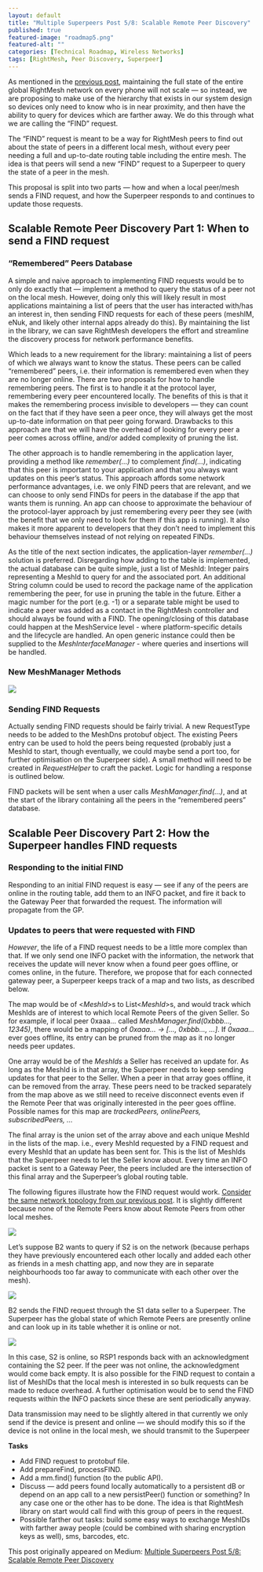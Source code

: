 ```yaml
---
layout: default
title: "Multiple Superpeers Post 5/8: Scalable Remote Peer Discovery"
published: true
featured-image: "roadmap5.png"
featured-alt: ""
categories: [Technical Roadmap, Wireless Networks]
tags: [RightMesh, Peer Discovery, Superpeer]
---
```


As mentioned in the [previous post](https://medium.com/rightmesh/rightmesh-roadmap-multiple-superpeers-part-3-superpeer-peer-exchange-protocol-eed33ff29f6c), maintaining the full state of the entire global RightMesh network on every phone will not scale — so instead, we are proposing to make use of the hierarchy that exists in our system design so devices only need to know who is in near proximity, and then have the ability to query for devices which are farther away. We do this through what we are calling the “FIND” request.

The “FIND” request is meant to be a way for RightMesh peers to find out about the state of peers in a different local mesh, without every peer needing a full and up-to-date routing table including the entire mesh. The idea is that peers will send a new “FIND” request to a Superpeer to query the state of a peer in the mesh.

This proposal is split into two parts — how and when a local peer/mesh sends a FIND request, and how the Superpeer responds to and continues to update those requests.

## Scalable Remote Peer Discovery Part 1: When to send a FIND request

### “Remembered” Peers Database
A simple and naive approach to implementing FIND requests would be to only do exactly that — implement a method to query the status of a peer not on the local mesh. However, doing only this will likely result in most applications maintaining a list of peers that the user has interacted with/has an interest in, then sending FIND requests for each of these peers (meshIM, eNuk, and likely other internal apps already do this). By maintaining the list in the library, we can save RightMesh developers the effort and streamline the discovery process for network performance benefits.

Which leads to a new requirement for the library: maintaining a list of peers of which we always want to know the status. These peers can be called “remembered” peers, i.e. their information is remembered even when they are no longer online. There are two proposals for how to handle remembering peers. The first is to handle it at the protocol layer, remembering every peer encountered locally. The benefits of this is that it makes the remembering process invisible to developers — they can count on the fact that if they have seen a peer once, they will always get the most up-to-date information on that peer going forward. Drawbacks to this approach are that we will have the overhead of looking for every peer a peer comes across offline, and/or added complexity of pruning the list.

The other approach is to handle remembering in the application layer, providing a method like *remember(…)* to complement *find(…)*, indicating that this peer is important to your application and that you always want updates on this peer’s status. This approach affords some network performance advantages, i.e. we only FIND peers that are relevant, and we can choose to only send FINDs for peers in the database if the app that wants them is running. An app can choose to approximate the behaviour of the protocol-layer approach by just remembering every peer they see (with the benefit that we only need to look for them if this app is running). It also makes it more apparent to developers that they don’t need to implement this behaviour themselves instead of not relying on repeated FINDs.

As the title of the next section indicates, the application-layer *remember(…)* solution is preferred. Disregarding how adding to the table is implemented, the actual database can be quite simple, just a list of MeshId: Integer pairs representing a MeshId to query for and the associated port. An additional String column could be used to record the package name of the application remembering the peer, for use in pruning the table in the future. Either a magic number for the port (e.g. -1) or a separate table might be used to indicate a peer was added as a contact in the RightMesh controller and should always be found with a FIND. The opening/closing of this database could happen at the MeshService level - where platform-specific details and the lifecycle are handled. An open generic instance could then be supplied to the *MeshInterfaceManager* - where queries and insertions will be handled.

### New MeshManager Methods
![](/assets/img/mim-methods.png)

### Sending FIND Requests
Actually sending FIND requests should be fairly trivial. A new RequestType needs to be added to the MeshDns protobuf object. The existing Peers entry can be used to hold the peers being requested (probably just a MeshId to start, though eventually, we could maybe send a port too, for further optimisation on the Superpeer side). A small method will need to be created in *RequestHelper* to craft the packet. Logic for handling a response is outlined below.

FIND packets will be sent when a user calls *MeshManager.find(…)*, and at the start of the library containing all the peers in the “remembered peers” database.

## Scalable Peer Discovery Part 2: How the Superpeer handles FIND requests

### Responding to the initial FIND
Responding to an initial FIND request is easy — see if any of the peers are online in the routing table, add them to an INFO packet, and fire it back to the Gateway Peer that forwarded the request. The information will propagate from the GP.

### Updates to peers that were requested with FIND
*However*, the life of a FIND request needs to be a little more complex than that. If we only send one INFO packet with the information, the network that receives the update will never know when a found peer goes offline, or comes online, in the future. Therefore, we propose that for each connected gateway peer, a Superpeer keeps track of a map and two lists, as described below.

The map would be of <*MeshId*>s to List<*MeshId*>s, and would track which MeshIds are of interest to which local Remote Peers of the given Seller. So for example, if local peer 0xaaa… called *MeshManager.find(0xbbb…, 12345)*, there would be a mapping of *0xaaa… -> […, 0xbbb…, …]*. If *0xaaa…* ever goes offline, its entry can be pruned from the map as it no longer needs peer updates.

One array would be of the *MeshIds* a Seller has received an update for. As long as the MeshId is in that array, the Superpeer needs to keep sending updates for that peer to the Seller. When a peer in that array goes offline, it can be removed from the array. These peers need to be tracked separately from the map above as we still need to receive disconnect events even if the Remote Peer that was originally interested in the peer goes offline. Possible names for this map are *trackedPeers, onlinePeers, subscribedPeers, …*

The final array is the union set of the array above and each unique MeshId in the lists of the map. i.e., every MeshId requested by a FIND request and every MeshId that an update has been sent for. This is the list of MeshIds that the Superpeer needs to let the Seller know about. Every time an INFO packet is sent to a Gateway Peer, the peers included are the intersection of this final array and the Superpeer’s global routing table.

The following figures illustrate how the FIND request would work. [Consider the same network topology from our previous post](https://medium.com/rightmesh/rightmesh-roadmap-multiple-superpeers-part-3-superpeer-peer-exchange-protocol-eed33ff29f6c). It is slightly different because none of the Remote Peers know about Remote Peers from other local meshes.

![](/assets/img/discovery-table.jpeg)

Let’s suppose B2 wants to query if S2 is on the network (because perhaps they have previously encountered each other locally and added each other as friends in a mesh chatting app, and now they are in separate neighbourhoods too far away to communicate with each other over the mesh).

![](/assets/img/discovery-table1.jpeg)

B2 sends the FIND request through the S1 data seller to a Superpeer. The Superpeer has the global state of which Remote Peers are presently online and can look up in its table whether it is online or not.

![](/assets/img/discovery-table2.jpeg)

In this case, S2 is online, so RSP1 responds back with an acknowledgment containing the S2 peer. If the peer was not online, the acknowledgment would come back empty. It is also possible for the FIND request to contain a list of MeshIDs that the local mesh is interested in so bulk requests can be made to reduce overhead. A further optimisation would be to send the FIND requests within the INFO packets since these are sent periodically anyway.

Data transmission may need to be slightly altered in that currently we only send if the device is present and online — we should modify this so if the device is not online in the local mesh, we should transmit to the Superpeer

**Tasks**
* Add FIND request to protobuf file.
* Add prepareFind, processFIND.
* Add a mm.find() function (to the public API).
* Discuss — add peers found locally automatically to a persistent dB or depend on an app call to a new persistPeer() function or something? In any case one or the other has to be done. The idea is that RightMesh library on start would call find with this group of peers in the request.
* Possible farther out tasks: build some easy ways to exchange MeshIDs with farther away people (could be combined with sharing encryption keys as well), sms, barcodes, etc.

This post originally appeared on Medium: [Multiple Superpeers Post 5/8: Scalable Remote Peer Discovery](https://medium.com/rightmesh/rightmesh-roadmap-multiple-superpeers-part-4-scalable-remote-peer-discovery-99db1d926540)
